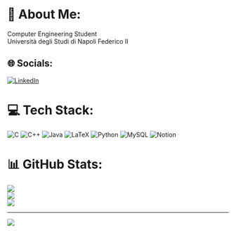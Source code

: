 # 💫 About Me:
Computer Engineering Student<br>Università degli Studi di Napoli Federico II


## 🌐 Socials:
[![LinkedIn](https://img.shields.io/badge/LinkedIn-%230077B5.svg?logo=linkedin&logoColor=white)](https://www.linkedin.com/in/vincenzo-luigi-bruno-23624b24b/) 

# 💻 Tech Stack:
![C](https://img.shields.io/badge/c-%2300599C.svg?style=plastic&logo=c&logoColor=white) ![C++](https://img.shields.io/badge/c++-%2300599C.svg?style=plastic&logo=c%2B%2B&logoColor=white) ![Java](https://img.shields.io/badge/java-%23ED8B00.svg?style=plastic&logo=java&logoColor=white) ![LaTeX](https://img.shields.io/badge/latex-%23008080.svg?style=plastic&logo=latex&logoColor=white) ![Python](https://img.shields.io/badge/python-3670A0?style=plastic&logo=python&logoColor=ffdd54) ![MySQL](https://img.shields.io/badge/mysql-%2300f.svg?style=plastic&logo=mysql&logoColor=white) ![Notion](https://img.shields.io/badge/Notion-%23000000.svg?style=plastic&logo=notion&logoColor=white)
# 📊 GitHub Stats:
![](https://github-readme-stats.vercel.app/api?username=vlb20&theme=tokyonight&hide_border=false&include_all_commits=false&count_private=true)<br/>
![](https://github-readme-streak-stats.herokuapp.com/?user=vlb20&theme=tokyonight&hide_border=false)<br/>
![](https://github-readme-stats.vercel.app/api/top-langs/?username=vlb20&theme=tokyonight&hide_border=false&include_all_commits=false&count_private=true&layout=compact)

---
[![](https://visitcount.itsvg.in/api?id=vlb20&icon=0&color=1)](https://visitcount.itsvg.in)

<!-- Proudly created with GPRM ( https://gprm.itsvg.in ) -->
